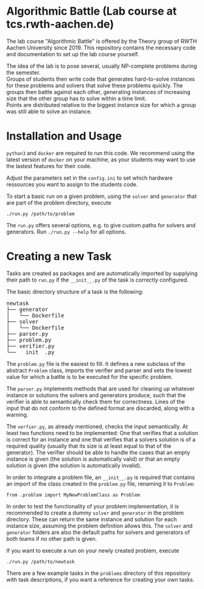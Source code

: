 # Algorithmic Battle (Lab course at tcs.rwth-aachen.de)

The lab course "Algorithmic Battle" is offered by the Theory group of RWTH Aachen University since 2019. This repository contains the necessary code and documentation to set up the lab course yourself. 

The idea of the lab is to pose several, usually NP-complete problems during the semester.  
Groups of students then write code that generates hard-to-solve instances for these problems and solvers that solve these problems quickly.
The groups then battle against each other, generating instances of increasing size that the other group has to solve within a time limit.  
Points are distributed relative to the biggest instance size for which a group was still able to solve an instance.

# Installation and Usage
`python3` and `docker` are required to run this code. We recommend using the latest version of `docker` on your machine, as your students may want to use the lastest features for their code.

Adjust the parameters set in the `config.ini` to set which hardware ressources you want to assign to the students code.

To start a basic run on a given problem, using the `solver` and `generator` that are part of the problem directory, execute
```
./run.py /path/to/problem
```
The `run.py` offers several options, e.g. to give custom paths for solvers and generators. Run `./run.py --help` for all options.

# Creating a new Task
Tasks are created as packages and are automatically imported by supplying 
their path to `run.py` if the `__init__.py` of the task is correctly 
configured.

The basic directory structure of a task is the following:
<pre>
newtask
├── generator
│   └── Dockerfile
├── solver
│   └── Dockerfile
├── parser.py
├── problem.py
├── verifier.py
└── __init__.py
</pre>

The `problem.py` file is the easiest to fill. It defines a new subclass
of the abstract `Problem` class, imports the verifier and parser and sets
the lowest value for which a battle is to be executed for the specific problem.

The `parser.py` implements methods that are used for cleaning up whatever
instance or solutions the solvers and generators produce, such that the
verifier is able to semantically check them for correctness. Lines of the input
that do not conform to the defined format are discarded, along with a warning.

The `verfier.py`, as already mentioned, checks the input semantically.
At least two functions need to be implemented: One that verifies that a solution
is correct for an instance and one that verifies that a solvers solution is of
a required quality (usually that its size is at least equal to that of
the generator). The verifier should be able to handle the cases that an empty
instance is given (the solution is automatically valid) or that an empty solution
is given (the solution is automatically invalid).

In order to integrate a problem file, an `__init__.py` is required that
contains an import of the class created in the `problem.py` file, renaming it to
`Problem`:
```
from .problem import MyNewProblemClass as Problem 
```
In order to test the functionality of your problem implementation, it is
recommended to create a dummy `solver` and `generator` in the problem directory.
These can return the same instance and solution for each instance size,
assuming the problem definition allows this. The `solver` and `generator`
folders are also the default paths for solvers and generators of both teams
if no other path is given.

If you want to execute a run on your newly created problem, execute
```
./run.py /path/to/newtask
```
There are a few example tasks in the `problems` directory of this repository
with task descriptions, if you want a reference for creating your own tasks.
